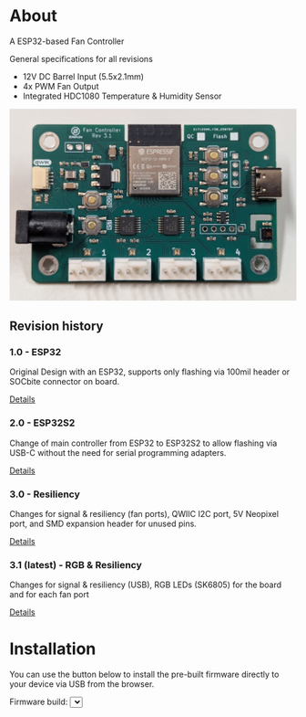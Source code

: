 # About

A ESP32-based Fan Controller

General specifications for all revisions

* 12V DC Barrel Input (5.5x2.1mm)
* 4x PWM Fan Output
* Integrated HDC1080 Temperature & Humidity Sensor

![view of the board](board_rev3.1.jpg)

## Revision history

### 1.0 - ESP32

Original Design with an ESP32, supports only flashing via 100mil header or SOCbite connector on board.

[Details](fancontroller-rev1.0.md)

### 2.0 - ESP32S2

Change of main controller from ESP32 to ESP32S2 to allow flashing via USB-C without the need for serial programming adapters.

[Details](fancontroller-rev2.0.md)

### 3.0 - Resiliency

Changes for signal & resiliency (fan ports), QWIIC I2C port, 5V Neopixel port, and SMD expansion header for unused pins.

[Details](fancontroller-rev3.0.md)

### 3.1 (latest) - RGB & Resiliency

Changes for signal & resiliency (USB), RGB LEDs (SK6805) for the board and for each fan port

[Details](fancontroller-rev3.1.md)

# Installation

You can use the button below to install the pre-built firmware directly to your device via USB from the browser.

<!-- Picker + Install button -->
<label for="build-select">Firmware build:</label>
<select id="build-select"></select>

<esp-web-install-button id="install-btn"></esp-web-install-button>

<!-- ESP Web Tools -->
<script type="module" src="https://unpkg.com/esp-web-tools@10/dist/web/install-button.js?module"></script>

<script>
  // Path to your existing multi-build manifest
  const MANIFEST_URL = "firmware/fancontroller-esp32.manifest.json";

  const select = document.getElementById("build-select");
  const btn = document.getElementById("install-btn");

  let base = null;   // manifest fields except 'builds'
  let builds = [];   // array of build objects

  // Helper: make a nice label for each build
  function labelFor(build, idx) {
    // Prefer common fields if present; fall back to part paths
    const maybe =
      build.name ||
      build.variant ||
      (build.parts && build.parts[0] && build.parts[0].path) ||
      `Build ${idx + 1}`;
    const chip = build.chipFamily ? ` (${build.chipFamily})` : "";
    return `${maybe}${chip}`;
  }

  function updateButtonManifest(selectedIndex) {
    const chosen = builds[selectedIndex];
    if (!chosen) return;
    const single = { ...base, builds: [chosen] };
    const blob = new Blob([JSON.stringify(single)], { type: "application/json" });
    btn.manifest = URL.createObjectURL(blob);
  }

  // Load your manifest once, populate the dropdown, and prime the button
  fetch(MANIFEST_URL, { cache: "no-store" })
    .then((r) => r.json())
    .then((manifest) => {
      // Split out the builds so we can recompose per selection
      const { builds: b, ...rest } = manifest;
      builds = Array.isArray(b) ? b : [];
      base = rest;

      // Populate options
      select.innerHTML = builds
        .map((build, i) => `<option value="${i}">${labelFor(build, i)}</option>`)
        .join("");

      // Initialize button with the first build (or keep previous selection)
      updateButtonManifest(select.selectedIndex);
    })
    .catch((e) => {
      console.error("Failed to load manifest:", e);
      select.innerHTML = `<option>Manifest load failed</option>`;
    });

  // Update button whenever the user changes selection
  select.addEventListener("change", (e) => updateButtonManifest(e.target.selectedIndex));
</script>